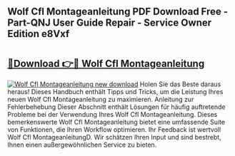 ## Wolf Cfl Montageanleitung PDF Download Free - Part-QNJ User Guide Repair - Service Owner Edition e8Vxf

# <h2><a href="http://df6icl.blite.top/?on=Wolf+Cfl+Montageanleitung">🔗Download 👉🔴 Wolf Cfl Montageanleitung</a></h2>

[![Wolf Cfl Montageanleitung new download](https://i.imgur.com/lujVjoI.png)](http://df6icl.blite.top/?on=Wolf+Cfl+Montageanleitung)
Holen Sie das Beste daraus heraus! Dieses Handbuch enthält Tipps und Tricks, um die Leistung Ihres neuen Wolf Cfl Montageanleitung zu maximieren. Anleitung zur Fehlerbehebung Dieser Abschnitt enthält Lösungen für häufig auftretende Probleme bei der Verwendung Ihres Wolf Cfl Montageanleitung. Dieses bemerkenswerte Wolf Cfl Montageanleitung bietet eine umfassende Suite von Funktionen, die Ihren Workflow optimieren. Ihr Feedback ist wertvoll Wolf Cfl MontageanleitungD. Wir schätzen Ihren Input und sind bestrebt, Ihnen einen außergewöhnlichen Service zu bieten.
